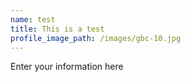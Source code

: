 ```yaml
---
name: test
title: This is a test
profile_image_path: /images/gbc-10.jpg
---
```



Enter your information here